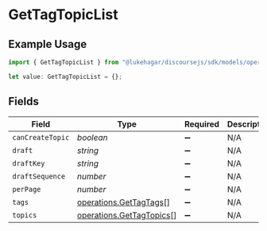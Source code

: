 # GetTagTopicList

## Example Usage

```typescript
import { GetTagTopicList } from "@lukehagar/discoursejs/sdk/models/operations";

let value: GetTagTopicList = {};
```

## Fields

| Field                                                                       | Type                                                                        | Required                                                                    | Description                                                                 |
| --------------------------------------------------------------------------- | --------------------------------------------------------------------------- | --------------------------------------------------------------------------- | --------------------------------------------------------------------------- |
| `canCreateTopic`                                                            | *boolean*                                                                   | :heavy_minus_sign:                                                          | N/A                                                                         |
| `draft`                                                                     | *string*                                                                    | :heavy_minus_sign:                                                          | N/A                                                                         |
| `draftKey`                                                                  | *string*                                                                    | :heavy_minus_sign:                                                          | N/A                                                                         |
| `draftSequence`                                                             | *number*                                                                    | :heavy_minus_sign:                                                          | N/A                                                                         |
| `perPage`                                                                   | *number*                                                                    | :heavy_minus_sign:                                                          | N/A                                                                         |
| `tags`                                                                      | [operations.GetTagTags](../../../sdk/models/operations/gettagtags.md)[]     | :heavy_minus_sign:                                                          | N/A                                                                         |
| `topics`                                                                    | [operations.GetTagTopics](../../../sdk/models/operations/gettagtopics.md)[] | :heavy_minus_sign:                                                          | N/A                                                                         |